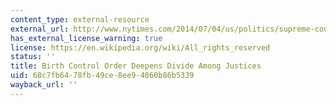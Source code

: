 ```yaml
---
content_type: external-resource
external_url: http://www.nytimes.com/2014/07/04/us/politics/supreme-court-order-suspends-contraception-rule-for-christian-college.html?module=Search&mabReward=relbias%3As
has_external_license_warning: true
license: https://en.wikipedia.org/wiki/All_rights_reserved
status: ''
title: Birth Control Order Deepens Divide Among Justices
uid: 68c7fb64-78fb-49ce-8ee9-4860b86b5339
wayback_url: ''
---
```

